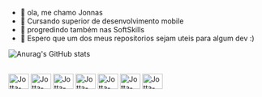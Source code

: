 - 👋 ola, me chamo Jonnas
- 👀 Cursando superior de desenvolvimento mobile
- 🌱 progredindo também nas SoftSkills
- 💞️ Espero que um dos meus repositorios sejam uteis para algum dev :)

![Anurag's GitHub stats](https://github-readme-stats.vercel.app/api?username=jonnasdev&theme=midnight-purple&show_icons=true)

<div style="display: inline_block"><br>
  <img align="center" alt="Jotta-JS" height="30" width="40" src="">
    <img align="center" alt="Jotta-TS" height="30" width="40" src="">
  <img align="center" alt="Jotta-JAVA" height="30" width="40" src="">
    <img align="center" alt="Jotta-MYSQL" height="30" width="40" src="">
    <img align="center" alt="Jotta-REACT" height="30" width="40" src="">
    <img align="center" alt="Jotta-HTML" height="30" width="40" src="">
    <img align="center" alt="Jotta-CSS" height="30" width="40" src="https://cdn.jsdelivr.net/gh/devicons/devicon@v2.15.1/devicon.min.css">
</div>


